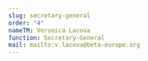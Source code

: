```yaml
---
slug: secretary-general
order: "4"
nameTM: Veronica Lacova
function: Secretary-General
mail: mailto:v.lacova@beta-europe.org
---
```

